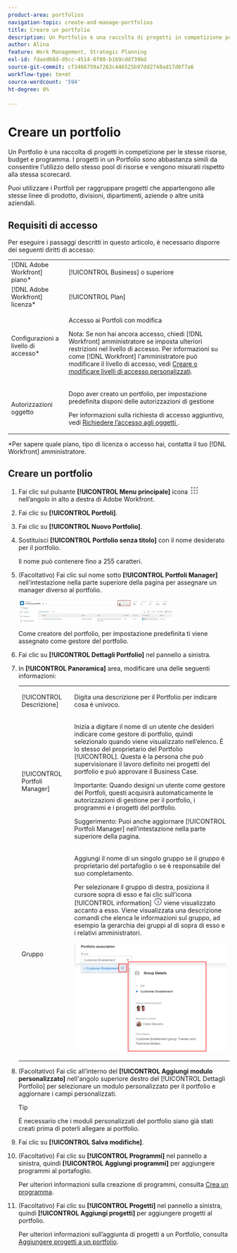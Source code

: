 ```yaml
---
product-area: portfolios
navigation-topic: create-and-manage-portfolios
title: Creare un portfolio
description: Un Portfolio è una raccolta di progetti in competizione per le stesse risorse, budget e programma. I progetti in un Portfolio sono abbastanza simili da consentire l’utilizzo dello stesso pool di risorse e vengono misurati rispetto alla stessa scorecard.
author: Alina
feature: Work Management, Strategic Planning
exl-id: fdaed68d-d9cc-4514-8f80-b169cdd739bd
source-git-commit: cf3466759a7263c446525b97dd2748ad17d0f7a6
workflow-type: tm+mt
source-wordcount: '594'
ht-degree: 0%

---
```


# Creare un portfolio

Un Portfolio è una raccolta di progetti in competizione per le stesse risorse, budget e programma. I progetti in un Portfolio sono abbastanza simili da consentire l’utilizzo dello stesso pool di risorse e vengono misurati rispetto alla stessa scorecard.

Puoi utilizzare i Portfoli per raggruppare progetti che appartengono alle stesse linee di prodotto, divisioni, dipartimenti, aziende o altre unità aziendali.

## Requisiti di accesso

Per eseguire i passaggi descritti in questo articolo, è necessario disporre dei seguenti diritti di accesso:

<table style="table-layout:auto"> 
 <col> 
 <col> 
 <tbody> 
  <tr> 
   <td role="rowheader">[!DNL Adobe Workfront] piano*</td> 
   <td> <p>[!UICONTROL Business] o superiore</p> </td> 
  </tr> 
  <tr> 
   <td role="rowheader">[!DNL Adobe Workfront] licenza*</td> 
   <td> <p>[!UICONTROL Plan] </p> </td> 
  </tr> 
  <tr> 
   <td role="rowheader">Configurazioni a livello di accesso*</td> 
   <td> <p>Accesso ai Portfoli con modifica</p> <p>Nota: Se non hai ancora accesso, chiedi [!DNL Workfront] amministratore se imposta ulteriori restrizioni nel livello di accesso. Per informazioni su come [!DNL Workfront] l'amministratore può modificare il livello di accesso, vedi <a href="../../../administration-and-setup/add-users/configure-and-grant-access/create-modify-access-levels.md" class="MCXref xref">Creare o modificare livelli di accesso personalizzati</a>.</p> </td> 
  </tr> 
  <tr> 
   <td role="rowheader">Autorizzazioni oggetto</td> 
   <td> <p>Dopo aver creato un portfolio, per impostazione predefinita disponi delle autorizzazioni di gestione</p> <p>Per informazioni sulla richiesta di accesso aggiuntivo, vedi <a href="../../../workfront-basics/grant-and-request-access-to-objects/request-access.md" class="MCXref xref">Richiedere l’accesso agli oggetti </a>.</p> </td> 
  </tr> 
 </tbody> 
</table>

&#42;Per sapere quale piano, tipo di licenza o accesso hai, contatta il tuo [!DNL Workfront] amministratore.

## Creare un portfolio

1. Fai clic sul pulsante **[!UICONTROL Menu principale]** icona ![](assets/main-menu-icon.png) nell’angolo in alto a destra di Adobe Workfront.

1. Fai clic su **[!UICONTROL Portfoli]**.
1. Fai clic su **[!UICONTROL Nuovo Portfolio]**.
1. Sostituisci **[!UICONTROL Portfolio senza titolo]** con il nome desiderato per il portfolio.

   Il nome può contenere fino a 255 caratteri.

1. (Facoltativo) Fai clic sul nome sotto **[!UICONTROL Portfoli Manager]** nell’intestazione nella parte superiore della pagina per assegnare un manager diverso al portfolio.

   ![](assets/portfolio-manager-name-350x51.jpg)

   Come creatore del portfolio, per impostazione predefinita ti viene assegnato come gestore del portfolio.

1. Fai clic su **[!UICONTROL Dettagli Portfolio]** nel pannello a sinistra.
1. In **[!UICONTROL Panoramica]** area, modificare una delle seguenti informazioni:

   <table style="table-layout:auto"> 
    <col> 
    <col> 
    <tbody> 
     <tr> 
      <td role="rowheader">[!UICONTROL Descrizione]</td> 
      <td> <p>Digita una descrizione per il Portfolio per indicare cosa è univoco. </p> </td> 
     </tr> 
     <tr> 
      <td role="rowheader">[!UICONTROL Portfoli Manager]</td> 
      <td> <p>Inizia a digitare il nome di un utente che desideri indicare come gestore di portfolio, quindi selezionalo quando viene visualizzato nell’elenco. È lo stesso del proprietario del Portfolio [!UICONTROL]. Questa è la persona che può supervisionare il lavoro definito nei progetti del portfolio e può approvare il Business Case.</p> <p>Importante: Quando designi un utente come gestore dei Portfoli, questi acquisirà automaticamente le autorizzazioni di gestione per il portfolio, i programmi e i progetti del portfolio. </p> <p>Suggerimento: Puoi anche aggiornare [!UICONTROL Portfoli Manager] nell’intestazione nella parte superiore della pagina.</p> </td> 
     </tr> 
     <tr data-mc-conditions=""> 
      <td role="rowheader">Gruppo </td> 
      <td> <p>Aggiungi il nome di un singolo gruppo se il gruppo è proprietario del portafoglio o se è responsabile del suo completamento. </p> <p>Per selezionare il gruppo di destra, posiziona il cursore sopra di esso e fai clic sull’icona [!UICONTROL information] <img src="assets/info-icon.png"> viene visualizzato accanto a esso. Viene visualizzata una descrizione comandi che elenca le informazioni sul gruppo, ad esempio la gerarchia dei gruppi al di sopra di esso e i relativi amministratori.</p> <p data-mc-conditions="QuicksilverOrClassic.Quicksilver"> <img src="assets/group-details-widget-portfolios-350x250.png" style="width: 350;height: 250;"> </p> </td> 
     </tr> 
    </tbody> 
   </table>

1. (Facoltativo) Fai clic all’interno del **[!UICONTROL Aggiungi modulo personalizzato]** nell&#39;angolo superiore destro del [!UICONTROL Dettagli Portfolio] per selezionare un modulo personalizzato per il portfolio e aggiornare i campi personalizzati.

   >[!TIP]
   >
   >È necessario che i moduli personalizzati del portfolio siano già stati creati prima di poterli allegare ai portfolio.

1. Fai clic su **[!UICONTROL Salva modifiche]**.
1. (Facoltativo) Fai clic su **[!UICONTROL Programmi]** nel pannello a sinistra, quindi **[!UICONTROL Aggiungi programmi]** per aggiungere programmi al portafoglio.

   Per ulteriori informazioni sulla creazione di programmi, consulta [Crea un programma](../../../manage-work/portfolios/create-and-manage-programs/create-program.md).

1. (Facoltativo) Fai clic su **[!UICONTROL Progetti]** nel pannello a sinistra, quindi **[!UICONTROL Aggiungi progetti]** per aggiungere progetti al portfolio.

   Per ulteriori informazioni sull’aggiunta di progetti a un Portfolio, consulta [Aggiungere progetti a un portfolio](../../../manage-work/portfolios/create-and-manage-portfolios/add-projects-to-portfolios.md).

<!--
<div data-mc-conditions="QuicksilverOrClassic.Draft mode">
<h2>Deactivate a portfolio</h2>
<p data-mc-conditions="QuicksilverOrClassic.Draft mode">(NOTE: drafted this and moved it to their own article: delete-deactivate-portfolios)</p>
<p>When you deactivate a portfolio, you can still access it from the Portfolios area, but it no longer displays in the list of portfolios when users try to add it to a project.</p>
<ol>
<li value="1">Click the <strong>Main Menu</strong> icon <img src="assets/main-menu-icon.png"> in the upper-right corner of Adobe Workfront.</li>
<li value="2">Click <strong>Portfolios</strong> .</li>
<li value="3"> <p>Click the name of the portfolio.</p> </li>
<li value="4" data-mc-conditions="QuicksilverOrClassic.Quicksilver">Click the More menu <img src="assets/more-icon.png"> to the right of the portfolio name, then click <strong>Deactivate Portfolio</strong>.</li>
</ol>
<h2>Delete a portfolio</h2>
<ol>
<li value="1">Click the <strong>Main Menu</strong> icon <img src="assets/main-menu-icon.png"> in the upper-right corner of Adobe Workfront.</li>
<li value="2"> <p>Click <strong>Portfolios</strong> .</p> </li>
<li value="3"> <p>Select the portfolio, then click the Delete icon <img src="assets/delete.png">.</p> </li>
<li value="4"> <p>In the box that appears, click <strong>Yes, Delete It</strong> to confirm.</p> </li>
</ol>
</div>
-->
